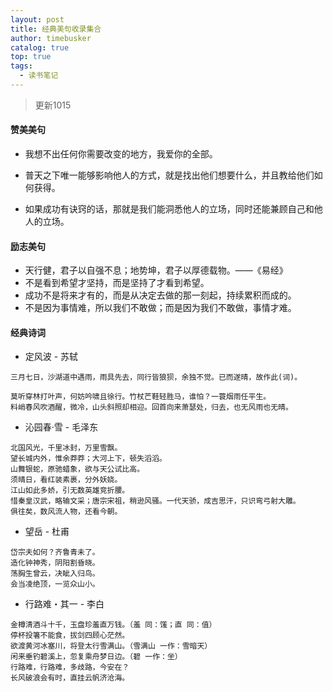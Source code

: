 ```yaml
---
layout: post
title: 经典美句收录集合
author: timebusker
catalog: true
top: true
tags:
  - 读书笔记
---
```

>更新1015

#### 赞美美句

- 我想不出任何你需要改变的地方，我爱你的全部。

- 普天之下唯一能够影响他人的方式，就是找出他们想要什么，并且教给他们如何获得。

- 如果成功有诀窍的话，那就是我们能洞悉他人的立场，同时还能兼顾自己和他人的立场。


#### 励志美句

- 天行健，君子以自强不息；地势坤，君子以厚德载物。——《易经》
- 不是看到希望才坚持，而是坚持了才看到希望。
- 成功不是将来才有的，而是从决定去做的那一刻起，持续累积而成的。
- 不是因为事情难，所以我们不敢做；而是因为我们不敢做，事情才难。


#### 经典诗词

- 定风波 - 苏轼            
```
三月七日，沙湖道中遇雨，雨具先去，同行皆狼狈，余独不觉。已而遂晴，故作此(词)。

莫听穿林打叶声，何妨吟啸且徐行。竹杖芒鞋轻胜马，谁怕？一蓑烟雨任平生。
料峭春风吹酒醒，微冷，山头斜照却相迎。回首向来萧瑟处，归去，也无风雨也无晴。
```


- 沁园春·雪 - 毛泽东        
```
北国风光，千里冰封，万里雪飘。
望长城内外，惟余莽莽；大河上下，顿失滔滔。
山舞银蛇，原驰蜡象，欲与天公试比高。
须晴日，看红装素裹，分外妖娆。
江山如此多娇，引无数英雄竞折腰。
惜秦皇汉武，略输文采；唐宗宋祖，稍逊风骚。一代天骄，成吉思汗，只识弯弓射大雕。
俱往矣，数风流人物，还看今朝。
```


- 望岳 - 杜甫        
```
岱宗夫如何？齐鲁青未了。
造化钟神秀，阴阳割昏晓。
荡胸生曾云，决眦入归鸟。
会当凌绝顶，一览众山小。
```


- 行路难・其一 - 李白               
```
金樽清酒斗十千，玉盘珍羞直万钱。（羞 同：馐；直 同：值）
停杯投箸不能食，拔剑四顾心茫然。
欲渡黄河冰塞川，将登太行雪满山。（雪满山 一作：雪暗天）
闲来垂钓碧溪上，忽复乘舟梦日边。（碧 一作：坐）
行路难，行路难，多歧路，今安在？
长风破浪会有时，直挂云帆济沧海。
```









